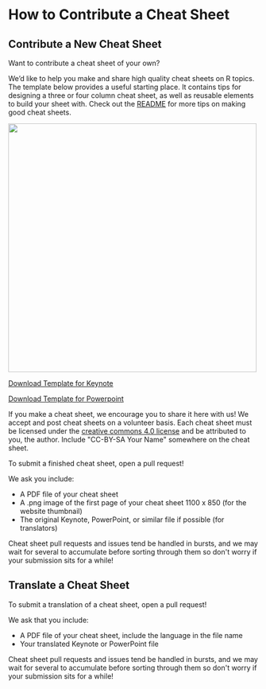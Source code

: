 # How to Contribute a Cheat Sheet

## Contribute a New Cheat Sheet

Want to contribute a cheat sheet of your own?

We’d like to help you make and share high quality cheat sheets on R topics. The template below provides a useful starting place. It contains tips for designing a three or four column cheat sheet, as well as reusable elements to build your sheet with. Check out the [README](https://github.com/rstudio/cheatsheets/blob/master/README.md) for more tips on making good cheat sheets.

<img src="https://github.com/rstudio/cheatsheets/blob/master/pngs/0-template.png" width="500"/>

[Download Template for Keynote](https://github.com/rstudio/cheatsheets/raw/master/keynotes/0-template.key)

[Download Template for Powerpoint](https://github.com/rstudio/cheatsheets/raw/master/powerpoints/0-template.pptx)

If you make a cheat sheet, we encourage you to share it here with us! We accept and post cheat sheets on a volunteer basis. Each cheat sheet must be licensed under the [creative commons 4.0 license](https://creativecommons.org/licenses/by/4.0/) and be attributed to you, the author. Include "CC-BY-SA Your Name" somewhere on the cheat sheet.

To submit a finished cheat sheet, open a pull request!

We ask you include:  
* A PDF file of your cheat sheet
* A .png image of the first page of your cheat sheet 1100 x 850 (for the website thumbnail)
* The original Keynote, PowerPoint, or similar file if possible (for translators)

Cheat sheet pull requests and issues tend be handled in bursts, and we may wait for several to accumulate before sorting through them so don't worry if your submission sits for a while!


## Translate a Cheat Sheet

To submit a translation of a cheat sheet, open a pull request!

We ask that you include:
* A PDF file of your cheat sheet, include the language in the file name
* Your translated Keynote or PowerPoint file

Cheat sheet pull requests and issues tend be handled in bursts, and we may wait for several to accumulate before sorting through them so don't worry if your submission sits for a while!
